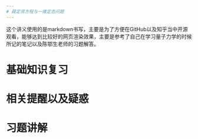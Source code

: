 ```yaml
---
# 薛定谔方程与一维定态问题
---
```


这个讲义使用的是markdown书写，主要是为了方便在GitHub以及知乎当中开源观看，能够达到比较好的网页渲染效果，主要是参考了自己在学习量子力学的时候所记的笔记以及陈鄂生老师的习题解答。


# 基础知识复习



# 相关提醒以及疑惑


# 习题讲解